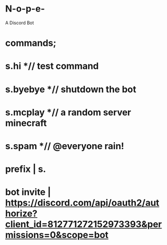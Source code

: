 # N-o-p-e-
A Discord Bot

# commands;

# s.hi *// test command

# s.byebye *// shutdown the bot
      
# s.mcplay *// a random server minecraft

# s.spam *// @everyone rain!

# prefix | s.

# bot invite | https://discord.com/api/oauth2/authorize?client_id=812771272152973393&permissions=0&scope=bot
